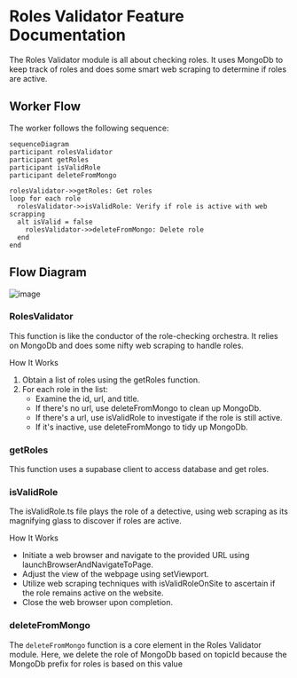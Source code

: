 # Roles Validator Feature Documentation

The Roles Validator module is all about checking roles. It uses MongoDb to keep track of roles and does some smart web scraping to determine if roles are active.

## Worker Flow

The worker follows the following sequence:

```mermaid
sequenceDiagram
participant rolesValidator
participant getRoles
participant isValidRole
participant deleteFromMongo

rolesValidator->>getRoles: Get roles
loop for each role
  rolesValidator->>isValidRole: Verify if role is active with web scrapping
  alt isValid = false
    rolesValidator->>deleteFromMongo: Delete role
  end
end
```

## Flow Diagram
![image](https://github.com/ocodista/trampar-de-casa/assets/68869379/58dcebed-4c0c-4780-a0b6-0634bd4fd41f)

### **RolesValidator**

This function is like the conductor of the role-checking orchestra. It relies on MongoDb and does some nifty web scraping to handle roles.

How It Works

1. Obtain a list of roles using the getRoles function.
2. For each role in the list:
   - Examine the id, url, and title.
   - If there's no url, use deleteFromMongo to clean up MongoDb.
   - If there's a url, use isValidRole to investigate if the role is still active.
   - If it's inactive, use deleteFromMongo to tidy up MongoDb.

### **getRoles**

This function uses a supabase client to access database and get roles.

### **isValidRole**

The isValidRole.ts file plays the role of a detective, using web scraping as its magnifying glass to discover if roles are active.

How It Works

- Initiate a web browser and navigate to the provided URL using launchBrowserAndNavigateToPage.
- Adjust the view of the webpage using setViewport.
- Utilize web scraping techniques with isValidRoleOnSite to ascertain if the role remains active on the website.
- Close the web browser upon completion.

### **deleteFromMongo**

The `deleteFromMongo` function is a core element in the Roles Validator module. Here, we delete the role of MongoDb based on topicId because the MongoDb prefix for roles is based on this value
